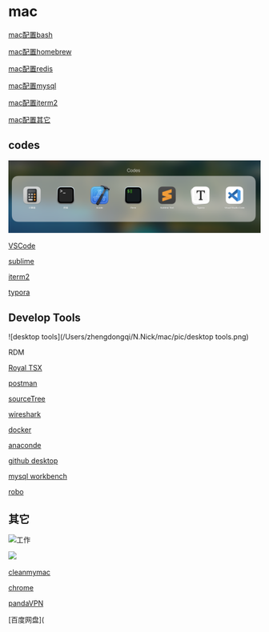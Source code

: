# mac
[mac配置bash](./01.Mac默认zsh.md)

[mac配置homebrew](https://brew.sh/index_zh-cn)

[mac配置redis](./04.Mac配置redis.md)

[mac配置mysql](./05.Mac配置mysql.md)

[mac配置iterm2](./07.Mac配置ITerm2.md)

[mac配置其它](./12.Mac配置bash_profile.md)

## codes

![codes](./pic/codes.png)

[VSCode](https://code.visualstudio.com)

[sublime](http://www.sublimetext.com)

[iterm2](https://iterm2.com)

[typora](https://www.typora.io)

## Develop Tools

![desktop tools](/Users/zhengdongqi/N.Nick/mac/pic/desktop tools.png)

RDM

[Royal TSX](https://royalapps.com)

[postman](https://www.postman.com/downloads/)

[sourceTree](https://www.sourcetreeapp.com)

[wireshark](https://www.wireshark.org)

[docker](https://www.docker.com)

[anaconde](https://www.anaconda.com)

[github desktop](https://desktop.github.com)

[mysql workbench](https://dev.mysql.com/downloads/workbench/)

[robo](https://robomongo.org)

## 其它

![工作](/Users/zhengdongqi/N.Nick/mac/pic/工作.png)

![](/Users/zhengdongqi/N.Nick/mac/pic/全部.png)

[cleanmymac](https://cleanmymac.cn/?utm_source=baidu&utm_medium=cpc&utm_campaign=speed&utm_content=text_ads&hmsr=baidu&hmpl=cpc&hmcu=speed&hmci=text_ads&bd_vid=11928149464131432885)

[chrome](https://www.google.cn/chrome/)

[pandaVPN](https://origin.huchezai.com)

[百度网盘](
